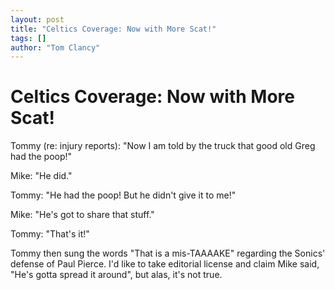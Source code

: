 ```yaml
---
layout: post
title: "Celtics Coverage: Now with More Scat!"
tags: []
author: "Tom Clancy"
---
```


# Celtics Coverage: Now with More Scat!

Tommy (re: injury reports): "Now I am told by the truck that good old Greg had the poop!"

Mike: "He did."

Tommy: "He had the poop! But he didn't give it to me!"

Mike: "He's got to share that stuff."

Tommy: "That's it!"

Tommy then sung the words "That is a mis-TAAAAKE" regarding the Sonics' defense of Paul Pierce. I'd like to take editorial license and claim Mike said, "He's gotta spread it around", but alas, it's not true.
